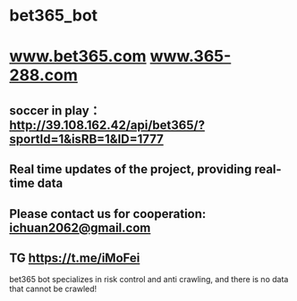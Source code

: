 # bet365_bot

# www.bet365.com www.365-288.com
## soccer in play： http://39.108.162.42/api/bet365/?sportId=1&isRB=1&ID=1777

## Real time updates of the project, providing real-time data


## Please contact us for cooperation: ichuan2062@gmail.com
## TG https://t.me/iMoFei

 bet365 bot specializes in risk control and anti crawling, and there is no data that cannot be crawled! 
